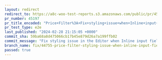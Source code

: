 ```yaml
---
layout: redirect
redirect_to: https://a8c-woo-test-reports.s3.amazonaws.com/public/pr/45197/e2e/index.html
pr_number: 45197
pr_title_encoded: "Price+Filter%3A+Fix+styling+issue+when+Inline+input+fields+is+enabled"
pr_test_type: e2e
last_published: "2024-02-28 21:15:05 +0000"
commit_sha: 59ba68a8d475066cb17b45e879d26a7a199ffb02
commit_message: "Fix styling issue in the Editor when Inline input fields is enabled"
branch_name: fix/44755-price-filter-styling-issue-when-inline-input-fields-is-enabled
passed: true
---
```

